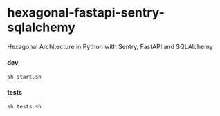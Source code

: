 # hexagonal-fastapi-sentry-sqlalchemy

Hexagonal Architecture in Python with Sentry, FastAPI and SQLAlchemy

#### dev
```
sh start.sh
```

#### tests
```
sh tests.sh
```